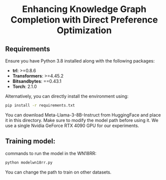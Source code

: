 
<h1 align="center">Enhancing Knowledge Graph Completion with Direct Preference Optimization</h1>


## Requirements

Ensure you have Python 3.8 installed along with the following packages:

- **trl**: >=0.8.6
- **Transformers**: >=4.45.2
- **Bitsandbytes**: ==0.43.1
- **Torch**: 2.1.0

Alternatively, you can directly install the environment using:

```bash
pip install -r requirements.txt

```
You can download Meta-Llama-3-8B-Instruct from HuggingFace and place it in this directory. Make sure to modify the model path before using it. We use a single Nvidia GeForce RTX 4090 GPU for our experiments.


## Training model:
commands to run the model in the WN18RR:
```bash
python modelwn18rr.py
```
You can change the path to train on other datasets.
